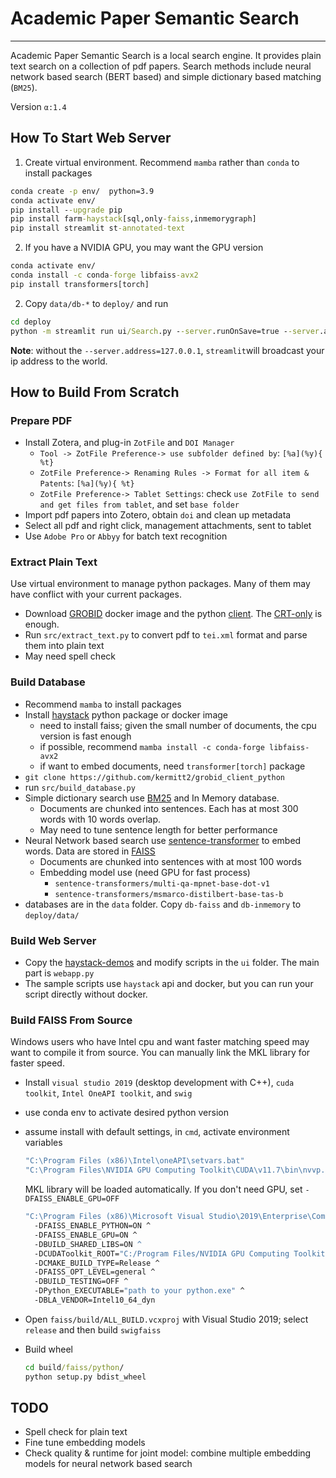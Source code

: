 # Academic Paper Semantic Search

--------


Academic Paper Semantic Search is a local search engine. It provides plain text search on a collection of pdf papers.
Search methods include neural network based search (BERT based) and simple dictionary based matching (`BM25`).

Version `α:1.4`

## How To Start Web Server
1. Create virtual environment. Recommend ``mamba`` rather than `conda` to install packages
  ```cmd
  conda create -p env/  python=3.9 
  conda activate env/
  pip install --upgrade pip
  pip install farm-haystack[sql,only-faiss,inmemorygraph]
  pip install streamlit st-annotated-text
  ```

2. If you have a NVIDIA GPU, you may want the GPU version 
  ```cmd 
  conda activate env/
  conda install -c conda-forge libfaiss-avx2
  pip install transformers[torch]
  ```

2. Copy `data/db-*` to `deploy/` and run
  ```cmd  
  cd deploy
  python -m streamlit run ui/Search.py --server.runOnSave=true --server.address=127.0.0.1
  ``` 

**Note**: without the ``--server.address=127.0.0.1``, `streamlit`will broadcast your ip address to the world.

## How to Build From Scratch

### Prepare PDF

* Install Zotera, and plug-in ``ZotFile`` and ``DOI Manager``
    * `Tool -> ZotFile Preference-> use subfolder defined by`: `[%a](%y){ %t}`
    * `ZotFile Preference-> Renaming Rules -> Format for all item & Patents`: `[%a](%y){ %t}`
    * `ZotFile Preference-> Tablet Settings`: check `use ZotFile to send and get files from tablet`, and
      set `base folder`
* Import pdf papers into Zotero, obtain `doi` and clean up metadata
* Select all pdf and right click, management attachments, sent to tablet
* Use `Adobe Pro` or `Abbyy` for batch text recognition

### Extract Plain Text

Use virtual environment to manage python packages. Many of them may have conflict with your current packages.

* Download [GROBID](https://github.com/kermitt2/grobid) docker image and the
  python [client](https://github.com/kermitt2/grobid_client_python).
  The [CRT-only](https://grobid.readthedocs.io/en/latest/Grobid-docker/#crf-only-image) is enough.
* Run `src/extract_text.py` to convert pdf to `tei.xml` format and parse them into plain text
* May need spell check

### Build Database
* Recommend  ``mamba`` to install packages
* Install [haystack](https://github.com/deepset-ai/haystack) python package or docker image
    * need to install faiss; given the small number of documents, the cpu version is fast enough
    * if possible, recommend `` mamba install -c conda-forge libfaiss-avx2 ``
    * if want to embed documents, need `transformer[torch]` package
*  `git clone https://github.com/kermitt2/grobid_client_python`
* run `src/build_database.py`
* Simple dictionary search use [BM25](https://docs.haystack.deepset.ai/docs/retriever#bm25-recommended) and In Memory
  database.
    * Documents are chunked into sentences. Each has at most 300 words with 10 words overlap.
    * May need to tune sentence length for better performance
* Neural Network based search use [sentence-transformer](https://www.sbert.net/) to embed words. Data are stored
  in [FAISS](https://github.com/facebookresearch/faiss)
    * Documents are chunked into sentences with at most 100 words
    * Embedding model use (need GPU for fast process)
        * `sentence-transformers/multi-qa-mpnet-base-dot-v1`
        * `sentence-transformers/msmarco-distilbert-base-tas-b`
* databases are in the ``data`` folder. Copy `db-faiss` and `db-inmemory` to `deploy/data/`

### Build Web Server

* Copy the [haystack-demos](https://github.com/deepset-ai/haystack-demos) and modify scripts in the ``ui`` folder. The
  main part is `webapp.py`
* The sample scripts use ``haystack`` api and docker, but you can run your script directly without docker.

### Build FAISS From Source

Windows users who have Intel cpu and want faster matching speed may want to compile it from source. You can manually
link the MKL library for faster speed.

* Install  `visual studio 2019`  (desktop development with C++), `cuda toolkit`, `Intel OneAPI toolkit`,
  and `swig`
* use conda env to activate desired python version
* assume install with default settings, in ``cmd``, activate environment variables

  ```cmd
  "C:\Program Files (x86)\Intel\oneAPI\setvars.bat"
  "C:\Program Files\NVIDIA GPU Computing Toolkit\CUDA\v11.7\bin\nvvp.bat"
  ```
  MKL library will be loaded automatically. If you don't need GPU, set `-DFAISS_ENABLE_GPU=OFF`

  ```cmd
  "C:\Program Files (x86)\Microsoft Visual Studio\2019\Enterprise\Common7\IDE\CommonExtensions\Microsoft\CMake\CMake\bin\cmake.exe" -B build ^ 
    -DFAISS_ENABLE_PYTHON=ON ^
    -DFAISS_ENABLE_GPU=ON ^
    -DBUILD_SHARED_LIBS=ON ^ 
    -DCUDAToolkit_ROOT="C:/Program Files/NVIDIA GPU Computing Toolkit/CUDA/v11.7/" ^
    -DCMAKE_BUILD_TYPE=Release ^
    -DFAISS_OPT_LEVEL=general ^
    -DBUILD_TESTING=OFF ^
    -DPython_EXECUTABLE="path to your python.exe" ^
    -DBLA_VENDOR=Intel10_64_dyn    
  ```
* Open `faiss/build/ALL_BUILD.vcxproj` with Visual Studio 2019; select `release` and then build `swigfaiss`
* Build wheel
  ```cmd
  cd build/faiss/python/
  python setup.py bdist_wheel
  ```

## TODO

* Spell check for plain text
* Fine tune embedding models
* Check quality & runtime for joint model: combine multiple embedding models for neural network based search 